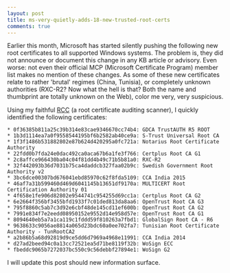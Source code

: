 ```yaml
---
layout: post
title: ms-very-quietly-adds-18-new-trusted-root-certs
comments: true
---
```


Earlier this month, Microsoft has started silently pushing the following new root certificates to all supported Windows systems. The problem is, they did not announce or document this change in any KB article or advisory. Even worse: not even their official MCP (Microsoft Certificate Program) member list makes no mention of these changes.  As some of these new certificates relate to rather 'brutal' regimes (China, Tunisia), or completely unknown authorities (RXC-R2? Now what the hell is that? Both the name and thumbprint are totally unknown on the Web), color me very, very suspicious. 

Using my faithful <A HREF=http://www.wilderssecurity.com/threads/rcc-check-your-systems-trusted-root-certificate-store.373819/>RCC</A> (a root certificate auditing scanner), I quickly identified the following certificates: 

    * 0f36385b811a25c39b314e83cae9346670cc74b4: GDCA TrustAUTH R5 ROOT
    * 1b3d1114ea7a0f9558544195bf6b2582ab40ce9a: S-Trust Universal Root CA
    * 1f3f1486b531882802e87b624d420295a0fc721a: Notarius Root Certificate Authority
    * 22fdd0b7fda24e0dac492ca0aca67b6a1fe3f766: Certplus Root CA G1
    * 2c8affce966430ba04c04f81dd4b49c71b5b81a0: RXC-R2
    * 32f442093b36d7031b75ca4daddcb327faa02b9c: Swedish Government Root Authority v2
    * 3bc6dce00307bd676041ebd85970c62f8fda5109: CCA India 2015
    * 46af7a31b599460d469d6041145b13651df9170a: MULTICERT Root Certification Authority 01
    * 4f658e1fe906d82802e9544741c954255d69cc1a: Certplus Root CA G2
    * 6e2664f356bf3455bfd1933f7c01ded813da8aa6: OpenTrust Root CA G3
    * 795f8860c5ab7c3d92e6cbf48de145cd11ef600b: OpenTrust Root CA G2
    * 7991e834f7e2eedd08950152e9552d14e958d57e: OpenTrust Root CA G1
    * 8094640eb5a7a1ca119c1fddd59f810263a7fbd1: GlobalSign Root CA - R6
    * 9638633c9056ae8814a065d23bdc60a0ee702fa7: Tunisian Root Certificate Authority - TunRootCA2
    * a2b86b5a68d92819d9ce5dd6d7969a4968e11991: CCA India 2014
    * d27ad2beed94c0a13cc72521ea5d71be8119f32b: WoSign ECC
    * fbeddc9065b7272037bc550c9c56debbf27894e1: WoSign G2
 
I will update this post should new information surface.
